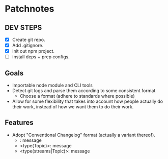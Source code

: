 # Patchnotes

## DEV STEPS

+ [x] Create git repo.
+ [x] Add .gitignore.
+ [x] init out npm project.
+ [ ] install deps + prep configs.

## Goals

+ Importable node module and CLI tools
+ Detect git logs and parse them according to some consistent format
  + Choose a format (adhere to standards where possible)
+ Allow for some flexibility that takes into account how people actually do their work, instead of how we want them to do their work.

## Features

+ Adopt "Conventional Changelog" format (actually a variant thereof).
  + <type>: message
  + <type(Topic)>: message
  + <type(streams|Topic)>: message
